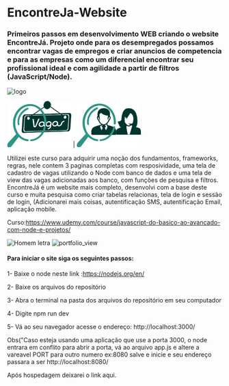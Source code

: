 # EncontreJa-Website
### Primeiros passos em desenvolvimento WEB criando o website EncontreJá. Projeto onde para os desempregados possamos encontrar vagas de empregos e criar anuncios de competencia e para as empresas como um diferencial encontrar seu profissional ideal e com agilidade a partir de filtros (JavaScript/Node).


![logo](https://github.com/hericlese/EncontreJa-Website/blob/master/public/img/logotxt.png)


<img src="images/btnvagas.png" width="150">  |  <img src="images/btnprofissional.png" width="150">




Utilizei este curso para adquirir uma noção dos fundamentos, frameworks, regras, nele contem 3 paginas completas com resposividade, uma tela de cadastro de vagas utilizando o Node com banco de dados e uma tela de view das vagas adicionadas aos banco, com funções de pesquisa e filtros.
EncontreJá é um website mais completo, desenvolvi com a base deste curso e muita pesquisa como criar tabelas relacionas, tela de login e sessão de login, (Adicionarei mais coisas, autentificação SMS, autentificação Email, aplicação mobile.

Curso:https://www.udemy.com/course/javascript-do-basico-ao-avancado-com-node-e-projetos/

![Homem letra](https://github.com/hericlese/EncontreJa-Website/blob/master/homem%20letra.gif)
<img width="200" alt="portfolio_view" src="https://github.com/hericlese/EncontreJa-Website/blob/master/homem%20letra.gif">



#### Para iniciar o site siga os seguintes passos:

1- Baixe o node neste link :https://nodejs.org/en/

2- Baixe os arquivos do repositório

3- Abra o terminal na pasta dos arquivos do repositório em seu computador

4- Digite npm run dev

5- Vá ao seu navegador acesse o endereço: http://localhost:3000/

Obs("Caso esteja usando uma aplicação que use a porta 3000, o node entrara em conflito para abrir a porta, vá ao arquivo app.js e altere a vareavel PORT para outro numero ex:8080 salve e inicie e seu endereço passara a ser http://localhost:8080/

Após hospedagem deixarei o link aqui.
